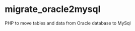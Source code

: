migrate_oracle2mysql
====================

PHP to move tables and data from Oracle database to MySql
